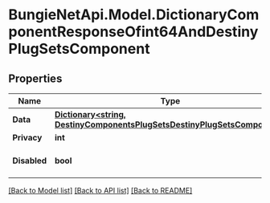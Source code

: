 
# BungieNetApi.Model.DictionaryComponentResponseOfint64AndDestinyPlugSetsComponent

## Properties

Name | Type | Description | Notes
------------ | ------------- | ------------- | -------------
**Data** | [**Dictionary&lt;string, DestinyComponentsPlugSetsDestinyPlugSetsComponent&gt;**](DestinyComponentsPlugSetsDestinyPlugSetsComponent.md) |  | [optional] 
**Privacy** | **int** |  | [optional] 
**Disabled** | **bool** | If true, this component is disabled. | [optional] 

[[Back to Model list]](../README.md#documentation-for-models)
[[Back to API list]](../README.md#documentation-for-api-endpoints)
[[Back to README]](../README.md)

